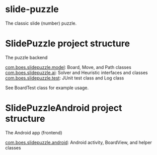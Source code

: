 slide-puzzle
============

The classic slide (number) puzzle.

SlidePuzzle project structure
=============================

The puzzle backend   

[com.boes.slidepuzzle.model](https://github.com/boes-matt/slide-puzzle/tree/master/SlidePuzzle/src/com/boes/slidepuzzle/model): Board, Move, and Path classes   
[com.boes.slidepuzzle.ai](https://github.com/boes-matt/slide-puzzle/tree/master/SlidePuzzle/src/com/boes/slidepuzzle/ai): Solver and Heuristic interfaces and classes   
[com.boes.slidepuzzle.test](https://github.com/boes-matt/slide-puzzle/tree/master/SlidePuzzle/src/com/boes/slidepuzzle/test): JUnit test class and Log class   

See BoardTest class for example usage.   

SlidePuzzleAndroid project structure
====================================

The Android app (frontend)

[com.boes.slidepuzzle.android](https://github.com/boes-matt/slide-puzzle/tree/master/SlidePuzzleAndroid/src/com/boes/slidepuzzle/android): Android activity, BoardView, and helper classes



